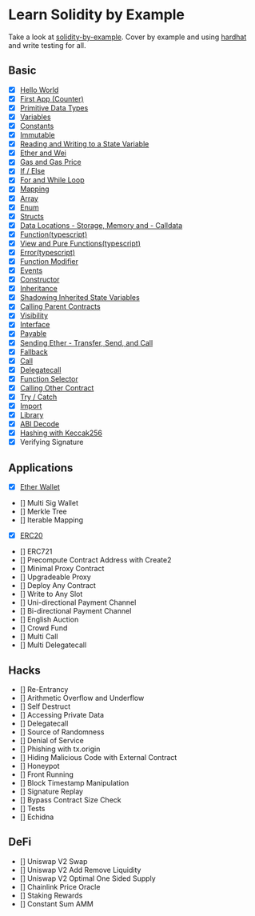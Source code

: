 # Learn Solidity by Example

Take a look at [solidity-by-example](https://solidity-by-example.org/). Cover by example and using [hardhat](https://hardhat.org/) and write testing for all.

## Basic

- [x] [Hello World](./basics/hello-world/)
- [x] [First App (Counter)](./basics/counter/)
- [x] [Primitive Data Types](./basics/primitive-data-types/)
- [x] [Variables](./basics/variables/)
- [x] [Constants](./basics/const-immut/)
- [x] [Immutable](./basics/const-immut/)
- [x] [Reading and Writing to a State Variable](./basics/read-write-states/)
- [x] [Ether and Wei](./basics/units-gas/)
- [x] [Gas and Gas Price](./basics/units-gas/)
- [x] [If / Else](./basics/condition-loop/)
- [x] [For and While Loop](./basics/condition-loop/)
- [x] [Mapping](./basics/maes/)
- [x] [Array](./basics/maes/)
- [x] [Enum](./basics/maes/)
- [x] [Structs](./basics/maes/)
- [x] [Data Locations - Storage, Memory and - Calldata](./basics/data-locations/)
- [x] [Function(typescript)](./basics/fnc-pure-view-error/)
- [x] [View and Pure Functions(typescript)](./basics/fnc-pure-view-error/)
- [x] [Error(typescript)](./basics/fnc-pure-view-error/)
- [x] [Function Modifier](./basics/fnc-pure-view-error/)
- [x] [Events](./basics/fnc-pure-view-error/)
- [x] [Constructor](./basics/inheritance/)
- [x] [Inheritance](./basics/inheritance/)
- [x] [Shadowing Inherited State Variables](./basics/inheritance/)
- [x] [Calling Parent Contracts](./basics/inheritance/)
- [x] [Visibility](./basics/inheritance/)
- [x] [Interface](./basics/interface/)
- [x] [Payable](./basics/payable/)
- [x] [Sending Ether - Transfer, Send, and Call](./basics/transfer-send-call/)
- [x] [Fallback](./basics/transfer-send-call/)
- [x] [Call](./basics/call/)
- [x] [Delegatecall](./basics/delegatecall/)
- [x] [Function Selector](./basics/delegatecall/)
- [x] [Calling Other Contract](./basics/calling-other-contract/)
- [x] [Try / Catch](./basics/calling-other-contract/)
- [x] [Import](./basics/calling-other-contract/)
- [x] [Library](./basics/calling-other-contract/)
- [x] [ABI Decode](./basics/abi_and_hash/)
- [x] [Hashing with Keccak256](./basics/abi_and_hash/)
- [x] Verifying Signature

## Applications

- [x] [Ether Wallet](./applications/ether-wallet/)
- [] Multi Sig Wallet
- [] Merkle Tree
- [] Iterable Mapping
- [x] [ERC20](./applications/erc20/)
- [] ERC721
- [] Precompute Contract Address with Create2
- [] Minimal Proxy Contract
- [] Upgradeable Proxy
- [] Deploy Any Contract
- [] Write to Any Slot
- [] Uni-directional Payment Channel
- [] Bi-directional Payment Channel
- [] English Auction
- [] Crowd Fund
- [] Multi Call
- [] Multi Delegatecall

## Hacks

- [] Re-Entrancy
- [] Arithmetic Overflow and Underflow
- [] Self Destruct
- [] Accessing Private Data
- [] Delegatecall
- [] Source of Randomness
- [] Denial of Service
- [] Phishing with tx.origin
- [] Hiding Malicious Code with External Contract
- [] Honeypot
- [] Front Running
- [] Block Timestamp Manipulation
- [] Signature Replay
- [] Bypass Contract Size Check
- [] Tests
- [] Echidna

## DeFi

- [] Uniswap V2 Swap
- [] Uniswap V2 Add Remove Liquidity
- [] Uniswap V2 Optimal One Sided Supply
- [] Chainlink Price Oracle
- [] Staking Rewards
- [] Constant Sum AMM
